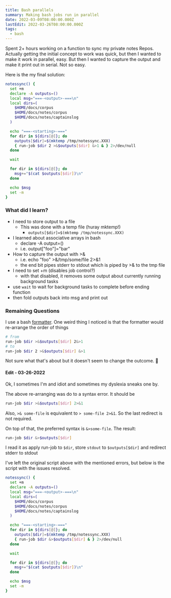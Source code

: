 ```yaml
---
title: Bash parallels
summary: Making bash jobs run in parallel
date: 2022-03-09T08:00:00.000Z
lastEdit: 2022-03-26T08:00:00.000Z
tags:
  - bash
---
```


Spent 2+ hours working on a function to sync my private notes Repos.
Actually getting the initial concept to work was quick, but then
I wanted to make it work in parallel, easy. But then I wanted to capture the
output and make it print out in serial. Not so easy.

Here is the my final solution:

```bash
notessync() {
  set +m
  declare -A outputs=()
  local msg="===-<output>-===\n"
  local dirs=(
    $HOME/docs/corpus
    $HOME/docs/notes/corpus
    $HOME/docs/notes/captainslog
  )

  echo "===-<starting>-==="
  for dir in ${dirs[@]}; do
    outputs[$dir]=$(mktemp /tmp/notessync.XXX)
    { run-job $dir 2 >&$outputs[$dir] &>1 & } 2>/dev/null
  done

  wait

  for dir in ${dirs[@]}; do
    msg+="$(cat $outputs[$dir])\n"
  done

  echo $msg
  set -m
}
```

### What did I learn?

* I need to store output to a file
  * This was done with a temp file (huray mktemp!)
    * `outputs[$dir]=$(mktemp /tmp/notessync.XXX)`
* I learned about associative arrays in bash
  * declare -A output=()
  * i.e. output["foo"]="bar"
* How to capture the output with >&
  * i.e. echo "foo" >&/tmp/some/file 2>&1
  * the end bit pipes stderr to stdout which is piped by >& to the tmp file
* I need to set +m (disables job control?)
  * with that disabled, it removes some output about currently running background tasks
* use `wait` to wait for background tasks to complete before ending function
* then fold outputs back into msg and print out


### Remaining Questions

I use a bash [formatter][shfmt]. One weird thing I noticed is that the formatter
would re-arrange the order of things

```bash
# from
run-job $dir >&$outputs[$dir] 2&>1
# to
run-job $dir 2 >&$outputs[$dir] &>1
```
Not sure what that's about but it doesn't seem to change the outcome. 🤷

#### Edit - 03-26-2022

Ok, I sometimes I'm and idiot and sometimes my dyslexia sneaks one by.

The above re-arranging was do to a syntax error. It should be

```bash
run-job $dir >&$outputs[$dir] 2>&1
```

Also, `>& some-file` is equivalent to `> some-file 2>&1`. So the last
redirect is not required.

On top of that, the preferred syntax is `&>some-file`. The result:

```bash
run-job $dir &>$outputs[$dir]
```

I read it as apply run-job to `$dir`, store `stdout` to `$outputs[$dir]` and redirect
stderr to stdout


I've left the original script above with the mentioned errors, but below is the
script with the issues resolved.

```bash
notessync() {
  set +m
  declare -A outputs=()
  local msg="===-<output>-===\n"
  local dirs=(
    $HOME/docs/corpus
    $HOME/docs/notes/corpus
    $HOME/docs/notes/captainslog
  )

  echo "===-<starting>-==="
  for dir in ${dirs[@]}; do
    outputs[$dir]=$(mktemp /tmp/notessync.XXX)
    { run-job $dir &>$outputs[$dir] & } 2>/dev/null
  done

  wait

  for dir in ${dirs[@]}; do
    msg+="$(cat $outputs[$dir])\n"
  done

  echo $msg
  set -m
}
```

[shfmt]: https://github.com/patrickvane/shfmt
